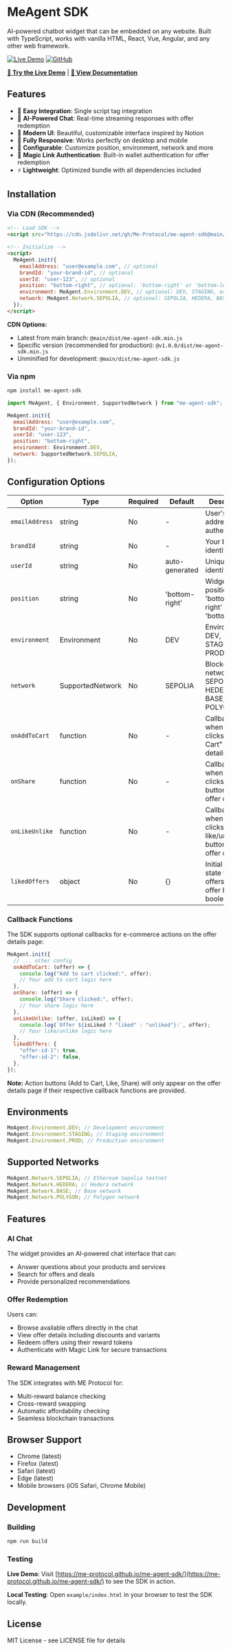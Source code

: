 # MeAgent SDK

AI-powered chatbot widget that can be embedded on any website. Built with TypeScript, works with vanilla HTML, React, Vue, Angular, and any other web framework.

[![Live Demo](https://img.shields.io/badge/demo-live-brightgreen?style=for-the-badge)](https://me-protocol.github.io/me-agent-sdk/)
[![GitHub](https://img.shields.io/badge/github-repo-blue?style=for-the-badge&logo=github)](https://github.com/Me-Protocol/me-agent-sdk)

**[🚀 Try the Live Demo](https://me-protocol.github.io/me-agent-sdk/)** | **[📖 View Documentation](#installation)**

## Features

- 🚀 **Easy Integration**: Single script tag integration
- 💬 **AI-Powered Chat**: Real-time streaming responses with offer redemption
- 🎨 **Modern UI**: Beautiful, customizable interface inspired by Notion
- 📱 **Fully Responsive**: Works perfectly on desktop and mobile
- 🔧 **Configurable**: Customize position, environment, network and more
- 🔐 **Magic Link Authentication**: Built-in wallet authentication for offer redemption
- ⚡ **Lightweight**: Optimized bundle with all dependencies included

## Installation

### Via CDN (Recommended)

```html
<!-- Load SDK -->
<script src="https://cdn.jsdelivr.net/gh/Me-Protocol/me-agent-sdk@main/dist/me-agent-sdk.min.js"></script>

<!-- Initialize -->
<script>
  MeAgent.init({
    emailAddress: "user@example.com", // optional
    brandId: "your-brand-id", // optional
    userId: "user-123", // optional
    position: "bottom-right", // optional: 'bottom-right' or 'bottom-left'
    environment: MeAgent.Environment.DEV, // optional: DEV, STAGING, or PROD
    network: MeAgent.Network.SEPOLIA, // optional: SEPOLIA, HEDERA, BASE, or POLYGON
  });
</script>
```

**CDN Options:**

- Latest from main branch: `@main/dist/me-agent-sdk.min.js`
- Specific version (recommended for production): `@v1.0.0/dist/me-agent-sdk.min.js`
- Unminified for development: `@main/dist/me-agent-sdk.js`

### Via npm

```bash
npm install me-agent-sdk
```

```javascript
import MeAgent, { Environment, SupportedNetwork } from "me-agent-sdk";

MeAgent.init({
  emailAddress: "user@example.com",
  brandId: "your-brand-id",
  userId: "user-123",
  position: "bottom-right",
  environment: Environment.DEV,
  network: SupportedNetwork.SEPOLIA,
});
```

## Configuration Options

| Option         | Type             | Required | Default        | Description                                                   |
| -------------- | ---------------- | -------- | -------------- | ------------------------------------------------------------- |
| `emailAddress` | string           | No       | -              | User's email address for authentication                       |
| `brandId`      | string           | No       | -              | Your brand identifier                                         |
| `userId`       | string           | No       | auto-generated | Unique user identifier                                        |
| `position`     | string           | No       | 'bottom-right' | Widget position: 'bottom-right' or 'bottom-left'              |
| `environment`  | Environment      | No       | DEV            | Environment: DEV, STAGING, or PROD                            |
| `network`      | SupportedNetwork | No       | SEPOLIA        | Blockchain network: SEPOLIA, HEDERA, BASE, or POLYGON         |
| `onAddToCart`  | function         | No       | -              | Callback when user clicks "Add to Cart" on offer details      |
| `onShare`      | function         | No       | -              | Callback when user clicks share button on offer details       |
| `onLikeUnlike` | function         | No       | -              | Callback when user clicks like/unlike button on offer details |
| `likedOffers`  | object           | No       | {}             | Initial liked state for offers (map of offer IDs to booleans) |

### Callback Functions

The SDK supports optional callbacks for e-commerce actions on the offer details page:

```javascript
MeAgent.init({
  // ... other config
  onAddToCart: (offer) => {
    console.log("Add to cart clicked:", offer);
    // Your add to cart logic here
  },
  onShare: (offer) => {
    console.log("Share clicked:", offer);
    // Your share logic here
  },
  onLikeUnlike: (offer, isLiked) => {
    console.log(`Offer ${isLiked ? "liked" : "unliked"}:`, offer);
    // Your like/unlike logic here
  },
  likedOffers: {
    "offer-id-1": true,
    "offer-id-2": false,
  },
});
```

**Note:** Action buttons (Add to Cart, Like, Share) will only appear on the offer details page if their respective callback functions are provided.

## Environments

```javascript
MeAgent.Environment.DEV; // Development environment
MeAgent.Environment.STAGING; // Staging environment
MeAgent.Environment.PROD; // Production environment
```

## Supported Networks

```javascript
MeAgent.Network.SEPOLIA; // Ethereum Sepolia testnet
MeAgent.Network.HEDERA; // Hedera network
MeAgent.Network.BASE; // Base network
MeAgent.Network.POLYGON; // Polygon network
```

## Features

### AI Chat

The widget provides an AI-powered chat interface that can:

- Answer questions about your products and services
- Search for offers and deals
- Provide personalized recommendations

### Offer Redemption

Users can:

- Browse available offers directly in the chat
- View offer details including discounts and variants
- Redeem offers using their reward tokens
- Authenticate with Magic Link for secure transactions

### Reward Management

The SDK integrates with ME Protocol for:

- Multi-reward balance checking
- Cross-reward swapping
- Automatic affordability checking
- Seamless blockchain transactions

## Browser Support

- Chrome (latest)
- Firefox (latest)
- Safari (latest)
- Edge (latest)
- Mobile browsers (iOS Safari, Chrome Mobile)

## Development

### Building

```bash
npm run build
```

### Testing

**Live Demo**: Visit [https://me-protocol.github.io/me-agent-sdk/](https://me-protocol.github.io/me-agent-sdk/) to see the SDK in action.

**Local Testing**: Open `example/index.html` in your browser to test the SDK locally.

## License

MIT License - see LICENSE file for details
